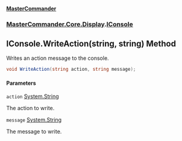 #### [MasterCommander](MasterCommander.md 'MasterCommander')
### [MasterCommander.Core.Display](MasterCommander.md#MasterCommander.Core.Display 'MasterCommander.Core.Display').[IConsole](IConsole.md 'MasterCommander.Core.Display.IConsole')

## IConsole.WriteAction(string, string) Method

Writes an action message to the console.

```csharp
void WriteAction(string action, string message);
```
#### Parameters

<a name='MasterCommander.Core.Display.IConsole.WriteAction(string,string).action'></a>

`action` [System.String](https://docs.microsoft.com/en-us/dotnet/api/System.String 'System.String')

The action to write.

<a name='MasterCommander.Core.Display.IConsole.WriteAction(string,string).message'></a>

`message` [System.String](https://docs.microsoft.com/en-us/dotnet/api/System.String 'System.String')

The message to write.